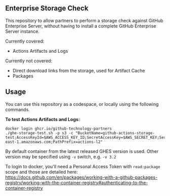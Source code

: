 ## Enterprise Storage Check

This repository to allow partners to perform a storage check against GitHub Enterprise Server, without having to install a complete GitHub Enterprise Server instance.

Currently covered:
- Actions Artifacts and Logs

Currently not covered:
- Direct download links from the storage, used for Artifact Cache
- Packages

## Usage

You can use this repository as a codespace, or locally using the following commands.

**To test Actions Artifacts and Logs:**

```
docker login ghcr.io/github-technology-partners
./ghe-storage-test.sh -p s3 -c "BucketName=github-actions-storage-test;AccessKeyId=$AWS_ACCESS_KEY_ID;SecretAccessKey=$AWS_SECRET_KEY;ServiceUrl=https://s3.us-east-1.amazonaws.com;PathPrefix=actions-l2"
```

By default container from the latest released GHES version is used. Other version may be specified using `-v` switch, e.g. `-v 3.2` 

To login to docker, you'll need a Personal Access Token with `read:package` scope and those are detailed here: https://docs.github.com/en/packages/working-with-a-github-packages-registry/working-with-the-container-registry#authenticating-to-the-container-registry
